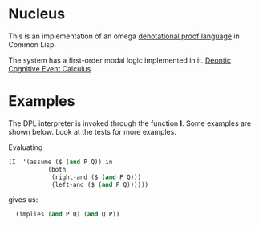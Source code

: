 # Nucleus

This is an implementation of an omega [denotational proof language](http://people.csail.mit.edu/kostas/dpls/) in
Common Lisp.



The system has a first-order modal logic implemented in it.
[Deontic Cognitive Event Calculus](http://www.cs.rpi.edu/~govinn/dcec.pdf)

# Examples

The DPL interpreter is invoked through the function **I**. Some
examples are shown below. Look at the tests for more examples.

Evaluating  
```lisp
(I  '(assume ($ (and P Q)) in 
           (both 
            (right-and ($ (and P Q))) 
            (left-and ($ (and P Q))))))
```
gives us:
```lisp
  (implies (and P Q) (and Q P))
```
